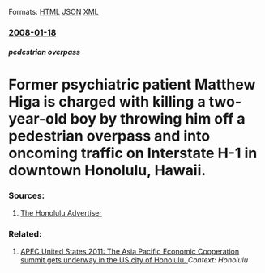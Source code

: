 
Formats: [HTML](/news/2008/01/18/former-psychiatric-patient-matthew-higa-is-charged-with-killing-a-two-year-old-boy-by-throwing-him-off-a-pedestrian-overpass-and-into-oncom.html)  [JSON](/news/2008/01/18/former-psychiatric-patient-matthew-higa-is-charged-with-killing-a-two-year-old-boy-by-throwing-him-off-a-pedestrian-overpass-and-into-oncom.json)  [XML](/news/2008/01/18/former-psychiatric-patient-matthew-higa-is-charged-with-killing-a-two-year-old-boy-by-throwing-him-off-a-pedestrian-overpass-and-into-oncom.xml)  

### [2008-01-18](/news/2008/01/18/index.md)

##### pedestrian overpass
#  Former psychiatric patient Matthew Higa is charged with killing a two-year-old boy by throwing him off a pedestrian overpass and into oncoming traffic on Interstate H-1 in downtown Honolulu, Hawaii. 




### Sources:

1. [The Honolulu Advertiser](http://the.honoluluadvertiser.com/article/2008/Jan/18/ln/hawaii801180391.html)

### Related:

1. [APEC United States 2011: The Asia Pacific Economic Cooperation summit gets underway in the US city of Honolulu. ](/news/2011/11/12/apec-united-states-2011-the-asia-pacific-economic-cooperation-summit-gets-underway-in-the-us-city-of-honolulu.md) _Context: Honolulu_
